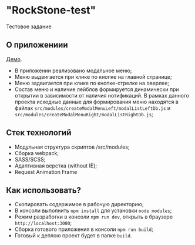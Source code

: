 # "RockStone-test"

Тестовое задание

## О приложениии

[Демо](https://rockstone-test-124b2.web.app).

* В приложении реализовано модальное меню;
* Меню выдвигается при клике по кнопке на главной странице;
* Меню задвигается при клике по кнопке-стрелке на оверлее;
* Состав меню и наличие лейблов формируется динамически при открытии в зависимости от наличия нотификаций. В рамках данного проекта исходные данные для формирования меню находятся в файлах `src/modules/createModalMenuLeft/modalListLeftDb.js` и `src/modules/createModalMenuRight/modalListRightDb.js`;

## Стек технологий

* Модульная структура скриптов /src/modules;
* Сборка webpack;
* SASS/SCSS;
* Адаптивная верстка (without IE);
* Request Animation Frame

## Как использовать?

* Скопировать содержимое в рабочую директорию;
* В консоли выполнить `npm install` для установки `node modules`;
* Режим разработки в консоли `npm run dev`, открыть в браузере `http://localhost:3000`;
* Сборка готового приложения в консоли `npm run build`;
* Готовый к деплою проект будет в папке `build`.